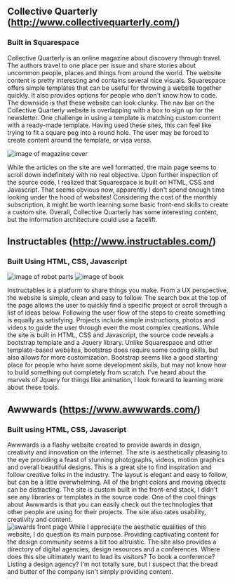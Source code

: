
## Collective Quarterly (http://www.collectivequarterly.com/)
### Built in Squarespace

Collective Quarterly is an online magazine about discovery through travel. The authors travel to one place per issue and share stories about uncommon people, places and things from around the world. The website content is pretty interesting and contains several nice visuals. Squarespace offers simple templates that can be useful for throwing a website together quickly. It also provides options for people who don't know how to code. The downside is that these website can look clunky. The nav bar on the Collective Quarterly website is overlapping with a box to sign up for the newsletter. One challenge in using a template is matching custom content with a ready-made template. Having used these sites, this can feel like trying to fit a square peg into a round hole. The user may be forced to create content around the template, or visa versa.   

![image of magazine cover](https://static1.squarespace.com/static/553ec1a3e4b03f428c6a535c/t/582e584629687f9013fa8a92/1479433671298/06_mojave-Cover-Crop.jpg?format=500w)

While the articles on the site are well formatted, the main page seems to scroll down indefinitely with no real objective. Upon further inspection of the source code, I realized that Squarespace is built on HTML, CSS and Javascript. That seems obvious now, apparently I don't spend enough time looking under the hood of websites! Considering the cost of the monthly subscription, it might be worth learning some basic front-end skills to create a custom site. Overall, Collective Quarterly has some interesting content, but the information architecture could use a facelift.


## Instructables (http://www.instructables.com/)
### Built Using HTML, CSS, Javascript

![image of robot parts](https://cdn.instructables.com/FPY/JUMW/INROSCJ9/FPYJUMWINROSCJ9.RECTANGLE1.jpg) ![image of book](https://cdn.instructables.com/FUC/9Z9L/J2UPDNNM/FUC9Z9LJ2UPDNNM.RECTANGLE1.jpg)

Instructables is a platform to share things you make. From a UX perspective, the website is simple, clean and easy to follow. The search box at the top of the page allows the user to quickly find a specific project or scroll through a list of ideas below. Following the user flow of the steps to create something is equally as satisfying. Projects include simple instructions, photos and videos to guide the user through even the most complex creations. While the site is built in HTML, CSS and Javascript, the source code reveals a bootstrap template and a Jquery library. Unlike Squarespace and other template-based websites, bootstrap does require some coding skills, but also allows for more customization. Bootstrap seems like a good starting place for people who have some development skills, but may not know how to build something out completely from scratch. I've heard about the marvels of Jquery for things like animation, I look forward to learning more about these tools. 

## Awwwards (https://www.awwwards.com/)
### Built using HTML, CSS, Javascript

Awwwards is a flashy website created to provide awards in design, creativity and innovation on the internet. The site is aesthetically pleasing to the eye providing a feast of stunning photographs, videos, motion graphics and overall beautiful designs. This is a great site to find inspiration and follow creative folks in the industry. The layout is elegant and easy to follow, but can be a little overwhelming. All of the bright colors and moving objects can be distracting. The site is custom built in the front-end stack, I didn't see any libraries or templates in the source code. One of the cool things about Awwwards is that you can easily check out the technologies that other people are using for their projects. The site also rates usability, creativity and content.  
![awards front page](https://assets.awwwards.com/awards/sites_of_the_day/2017/09/epok-design-1.jpg)
 While I appreciate the aesthetic qualities of this website, I do question its main purpose. Providing captivating content for the design community seems a bit too altruistic. The site also provides a directory of digital agencies, design resources and a conferences. Where does this site ultimately want to lead its visitors? To book a conference? Listing a design agency? I'm not totally sure, but I suspect that the bread and butter of the company isn't simply providing content.
